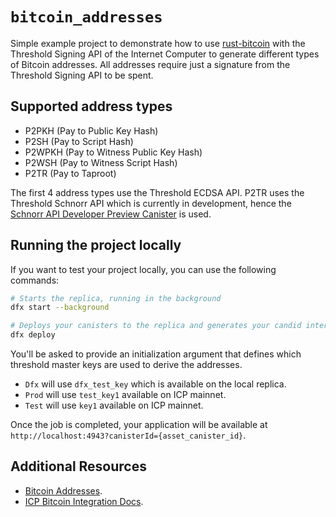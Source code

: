 # `bitcoin_addresses`

Simple example project to demonstrate how to use [rust-bitcoin](https://github.com/rust-bitcoin/rust-bitcoin) with the Threshold Signing API of the Internet Computer to generate different types of Bitcoin addresses. All addresses require just a signature from the Threshold Signing API to be spent.


## Supported address types

- P2PKH (Pay to Public Key Hash)
- P2SH (Pay to Script Hash)
- P2WPKH (Pay to Witness Public Key Hash)
- P2WSH (Pay to Witness Script Hash)
- P2TR (Pay to Taproot)

The first 4 address types use the Threshold ECDSA API. P2TR uses the Threshold Schnorr API which is currently in development, hence the [Schnorr API Developer Preview Canister](https://github.com/domwoe/schnorr_canister) is used. 

## Running the project locally

If you want to test your project locally, you can use the following commands:

```bash
# Starts the replica, running in the background
dfx start --background

# Deploys your canisters to the replica and generates your candid interface
dfx deploy
```
You'll be asked to provide an initialization argument that defines which threshold master keys are used to derive the addresses.
- `Dfx` will use `dfx_test_key` which is available on the local replica.
- `Prod` will use `test_key1` available on ICP mainnet.
- `Test` will use `key1` available on ICP mainnet.

Once the job is completed, your application will be available at `http://localhost:4943?canisterId={asset_canister_id}`.

## Additional Resources

- [Bitcoin Addresses](https://en.bitcoin.it/wiki/Address).
- [ICP Bitcoin Integration Docs](https://internetcomputer.org/docs/current/developer-docs/multi-chain/bitcoin/overview).
